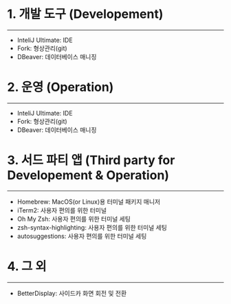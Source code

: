 # 1. 개발 도구 (Developement)
---
- InteliJ Ultimate: IDE
- Fork: 형상관리(git)
- DBeaver: 데이터베이스 매니징

# 2. 운영 (Operation)
---
- InteliJ Ultimate: IDE
- Fork: 형상관리(git)
- DBeaver: 데이터베이스 매니징

# 3. 서드 파티 앱 (Third party for Developement & Operation)
---
- Homebrew: MacOS(or Linux)용 터미널 패키지 매니저  
- iTerm2: 사용자 편의를 위한 터미널
- Oh My Zsh: 사용자 편의를 위한 터미널 세팅
- zsh-syntax-highlighting: 사용자 편의를 위한 터미널 세팅
- autosuggestions: 사용자 편의를 위한 터미널 세팅

# 4. 그 외
---
- BetterDisplay: 사이드카 화면 회전 및 전환